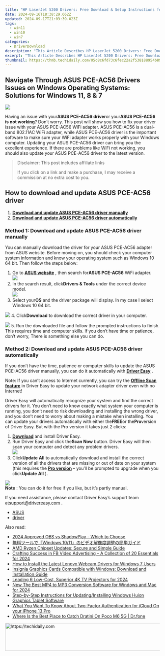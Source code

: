 ```yaml
---
title: "HP LaserJet 5200 Drivers: Free Download & Setup Instructions for Windows 11, 10 and 8 Operating Systems"
date: 2024-09-16T18:38:29.662Z
updated: 2024-09-17T21:03:39.023Z
tags:
  - win11
  - win10
  - win7
categories:
  - DriverDownload
description: "This Article Describes HP LaserJet 5200 Drivers: Free Download & Setup Instructions for Windows 11, 10 and 8 Operating Systems"
excerpt: "This Article Describes HP LaserJet 5200 Drivers: Free Download & Setup Instructions for Windows 11, 10 and 8 Operating Systems"
thumbnail: https://thmb.techidaily.com/05c8c6fd73c6fec22a2f538188954b893a706bcf3ee5edf935baeb75dd083d47.jpg
---
```


## Navigate Through ASUS PCE-AC56 Drivers Issues on Windows Operating Systems: Solutions for Windows 11, 8 & 7

![](https://images.drivereasy.com/wp-content/uploads/2018/12/img_5c147176e605c.jpg)

Having an issue with your**ASUS PCE-AC56 driver**or your**ASUS PCE-AC56 is not working**? Don’t worry. This post will show you how to fix your driver issue with your ASUS PCE-AC56 WiFi adapter. ASUS PCE-AC56 is a dual-band 802.11AC WiFi adapter, while ASUS PCE-AC56 driver is the important software to make sure your WiFi adapter works properly with your Windows computer. Updating your ASUS PCE-AC56 driver can bring you the excellent experience. If there are problems like WiFi not working, you should also update your ASUS PCE-AC56 driver to the latest version.

>  Disclaimer: This post includes affiliate links
>
>  If you click on a link and make a purchase, I may receive a commission at no extra cost to you.
>

## How to download and update ASUS PCE-AC56 driver

1. **[Download and update ASUS PCE-AC56 driver manually](https://tools.techidaily.com/drivereasy/download/)**
2. **[Download and update ASUS PCE-AC56 driver automatically](https://tools.techidaily.com/drivereasy/download/)**

### Method 1: Download and update ASUS PCE-AC56 driver manually

You can manually download the driver for your ASUS PCE-AC56 adapter from ASUS website. Before moving on, you should check your computer system information and know your operating system such as Windows 10 64 bit. Then follow the steps below:

1. Go to **[ASUS website](https://www.asus.com)**  , then search for**ASUS PCE-AC56** WiFi adapter.  
![](https://images.drivereasy.com/wp-content/uploads/2018/12/img_5c14727a86efb.png)
2. In the search result, click**Drivers & Tools** under the correct device model.  
![](https://images.drivereasy.com/wp-content/uploads/2018/12/img_5c14729f3b8eb.jpg)
3. Select your**OS** and the driver package will display. In my case I select Windows 10 64 bit.  

![](https://images.drivereasy.com/wp-content/uploads/2018/12/img_5c1472bf86fc6.png)
4. Click**Download** to download the correct driver in your computer.  

![](https://images.drivereasy.com/wp-content/uploads/2018/12/img_5c1472d69ff32.jpg)
5. Run the downloaded file and follow the prompted instructions to finish.
This requires time and computer skills. If you don’t have time or patience, don’t worry, There is something else you can do.

### Method 2: Download and update ASUS PCE-AC56 driver automatically

If you don’t have the time, patience or computer skills to update the ASUS PCE-AC56 driver manually, you can do it automatically with **[Driver Easy](https://tools.techidaily.com/drivereasy/download/)** .

 Note: If you can’t access to Internet currently, you can try the **[Offline Scan feature](https://tools.techidaily.com/drivereasy/download/)**  in Driver Easy to update your network adapter driver even with no Internet!

Driver Easy will automatically recognize your system and find the correct drivers for it. You don’t need to know exactly what system your computer is running, you don’t need to risk downloading and installing the wrong driver, and you don’t need to worry about making a mistake when installing. You can update your drivers automatically with either the**FREE**or the**Pro**version of Driver Easy. But with the Pro version it takes just 2 clicks:

1. **[Download](https://tools.techidaily.com/drivereasy/download/)**  and install Driver Easy.
2. Run Driver Easy and click the**Scan Now** button. Driver Easy will then scan your computer and detect any problem drivers.  
![](https://images.drivereasy.com/wp-content/uploads/2018/12/img_5c147338d0289.jpg)
3. Click**Update** **All** to automatically download and install the correct version of all the drivers that are missing or out of date on your system (this requires the **[Pro version](https://tools.techidaily.com/drivereasy/download/)**  – you’ll be prompted to upgrade when you click**Update** **All** ).  

![](https://images.drivereasy.com/wp-content/uploads/2018/12/img_5c1474c94bd8a.jpg)  
**Note** : You can do it for free if you like, but it’s partly manual.

 If you need assistance, please contact Driver Easy’s support team at[support@drivereasy.com](https://tools.techidaily.com/drivereasy/download/) .

* [ASUS](https://tools.techidaily.com/drivereasy/download/)
* [driver](https://tools.techidaily.com/drivereasy/download/)

<ins class="adsbygoogle"
     style="display:block"
     data-ad-format="autorelaxed"
     data-ad-client="ca-pub-7571918770474297"
     data-ad-slot="1223367746"></ins>

<ins class="adsbygoogle"
     style="display:block"
     data-ad-client="ca-pub-7571918770474297"
     data-ad-slot="8358498916"
     data-ad-format="auto"
     data-full-width-responsive="true"></ins>

<span class="atpl-alsoreadstyle">Also read:</span>
<div><ul>
<li><a href="https://screen-mirroring-recording.techidaily.com/2024-approved-obs-vs-shadowplay-which-to-choose/"><u>2024 Approved OBS vs ShadowPlay - Which to Choose</u></a></li>
<li><a href="https://some-knowledge.techidaily.com/1726029670160-windows-1011/"><u>無料ツールで『Windows 10/11』のビデオ解像度調整の簡単ガイド</u></a></li>
<li><a href="https://hardware-updates.techidaily.com/amd-ryzen-chipset-updates-secure-and-simple-guide/"><u>AMD Ryzen Chipset Updates: Secure and Simple Guide</u></a></li>
<li><a href="https://facebook-clips.techidaily.com/crafting-success-in-fb-video-advertising-a-collection-of-20-essentials-for-2024/"><u>Crafting Success in FB Video Advertising – A Collection of 20 Essentials for 2024</u></a></li>
<li><a href="https://hardware-updates.techidaily.com/how-to-install-the-latest-lenovo-webcam-drivers-for-windows-7-users/"><u>How to Install the Latest Lenovo Webcam Drivers for Windows 7 Users</u></a></li>
<li><a href="https://hardware-updates.techidaily.com/insignia-graphics-cards-compatible-with-windows-download-and-installation-guide/"><u>Insignia Graphics Cards Compatible with Windows: Download and Installation Guide</u></a></li>
<li><a href="https://extra-support.techidaily.com/leading-6-low-cost-superior-4k-tv-projectors-for-2024/"><u>Leading 6 Low-Cost, Superior 4K TV Projectors for 2024</u></a></li>
<li><a href="https://ai-video-apps.techidaily.com/new-the-best-mp4-to-mp3-conversion-software-for-windows-and-mac-for-2024/"><u>New The Best MP4 to MP3 Conversion Software for Windows and Mac for 2024</u></a></li>
<li><a href="https://hardware-updates.techidaily.com/step-by-step-instructions-for-updatinginstalling-windows-huion-graphics-tablet-software/"><u>Step-by-Step Instructions for Updating/Installing Windows Huion Graphics Tablet Software</u></a></li>
<li><a href="https://activate-lock.techidaily.com/what-you-want-to-know-about-two-factor-authentication-for-icloud-on-your-iphone-13-pro-by-drfone-ios/"><u>What You Want To Know About Two-Factor Authentication for iCloud On your iPhone 13 Pro</u></a></li>
<li><a href="https://pokemon-go-android.techidaily.com/where-is-the-best-place-to-catch-dratini-on-poco-m6-5g-drfone-by-drfone-virtual-android/"><u>Where Is the Best Place to Catch Dratini On Poco M6 5G | Dr.fone</u></a></li>
</ul></div>

<!-- affiliate ads begin -->
<a href="https://ephamedtechinc.pxf.io/c/5597632/2137226/26400" target="_top" id="2137226">
  <img src="//a.impactradius-go.com/display-ad/26400-2137226" border="0" alt="https://techidaily.com" width="728" height="90"/>
</a>
<img height="0" width="0" src="https://ephamedtechinc.pxf.io/i/5597632/2137226/26400" style="position:absolute;visibility:hidden;" border="0" />
<!-- affiliate ads end -->

